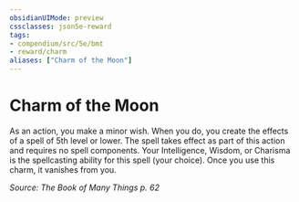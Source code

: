 ```yaml
---
obsidianUIMode: preview
cssclasses: json5e-reward
tags:
- compendium/src/5e/bmt
- reward/charm
aliases: ["Charm of the Moon"]
---
```

# Charm of the Moon

As an action, you make a minor wish. When you do, you create the effects of a spell of 5th level or lower. The spell takes effect as part of this action and requires no spell components. Your Intelligence, Wisdom, or Charisma is the spellcasting ability for this spell (your choice). Once you use this charm, it vanishes from you.

*Source: The Book of Many Things p. 62*